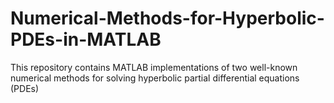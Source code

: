 # Numerical-Methods-for-Hyperbolic-PDEs-in-MATLAB
This repository contains MATLAB implementations of two well-known numerical methods for solving hyperbolic partial differential equations (PDEs)
